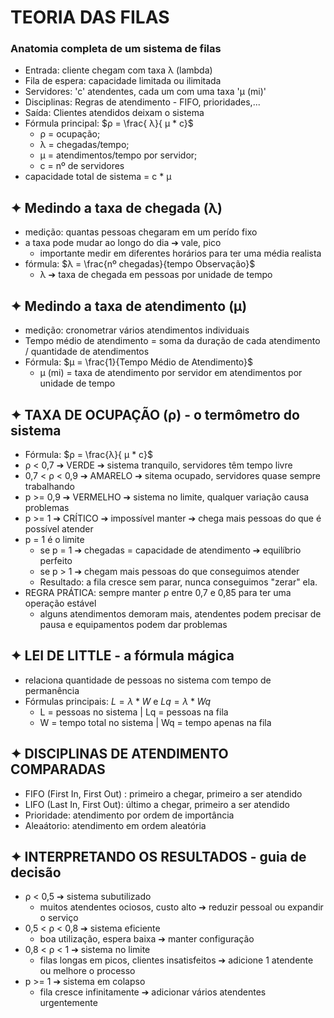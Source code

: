 # TEORIA DAS FILAS
### Anatomia completa de um sistema de filas
- Entrada: cliente chegam com taxa λ (lambda)
- Fila de espera: capacidade limitada ou ilimitada
- Servidores: 'c' atendentes, cada um com uma taxa 'μ (mi)'
- Disciplinas: Regras de atendimento - FIFO, prioridades,...
- Saída: Clientes atendidos deixam o sistema
- Fórmula principal:  $ρ = \frac{ λ}{ μ * c}$
  - ρ = ocupação;
  - λ = chegadas/tempo;
  - μ = atendimentos/tempo por servidor;
  - c = nº de servidores
- capacidade total de sistema = c * μ
  
## ✦ Medindo a taxa de chegada (λ)
- medição: quantas pessoas chegaram em um perído fixo
- a taxa pode mudar ao longo do dia ➔ vale, pico
  - importante medir em diferentes horários para ter uma média realista
- fórmula:  $λ = \frac{nº chegadas}{tempo Observação}$
   - λ ➔ taxa de chegada em pessoas por unidade de tempo
     
## ✦ Medindo a taxa de atendimento (μ)
- medição: cronometrar vários atendimentos individuais
- Tempo médio de atendimento = soma da duração de cada atendimento / quantidade de atendimentos
- Fórmula: $μ = \frac{1}{Tempo Médio de Atendimento}$
  -  μ (mi) = taxa de atendimento por servidor em atendimentos por unidade de tempo
  
## ✦ TAXA DE OCUPAÇÃO (ρ) - o termômetro do sistema
- Fórmula:  $ρ = \frac{λ}{ μ * c}$
- ρ < 0,7 ➔ VERDE ➔ sistema tranquilo, servidores têm tempo livre
- 0,7 < ρ < 0,9 ➔ AMARELO ➔ sitema ocupado, servidores quase sempre trabalhando
- p >= 0,9 ➔ VERMELHO ➔ sistema no limite, qualquer variação causa problemas
- p >= 1 ➔ CRÍTICO ➔ impossível manter ➔ chega mais pessoas do que é possível atender
- p = 1 é o limite
  - se p = 1 ➔ chegadas = capacidade de atendimento ➔ equilíbrio perfeito
  - se p > 1 ➔ chegam mais pessoas do que conseguimos atender
  - Resultado: a fila cresce sem parar, nunca conseguimos "zerar" ela.
- REGRA PRÁTICA: sempre manter ρ entre 0,7 e 0,85 para ter uma operação estável
   - alguns atendimentos demoram mais, atendentes podem precisar de pausa e equipamentos podem dar problemas 

## ✦ LEI DE LITTLE - a fórmula mágica
- relaciona quantidade de pessoas no sistema com tempo de permanência
- Fórmulas principais: $L = λ * W$ e $Lq = λ * Wq$
   - L = pessoas no sistema | Lq = pessoas na fila
   - W = tempo total no sistema | Wq = tempo apenas na fila
      
## ✦ DISCIPLINAS DE ATENDIMENTO COMPARADAS
- FIFO (First In, First Out) : primeiro a chegar, primeiro a ser atendido
- LIFO (Last In, First Out): último a chegar, primeiro a ser atendido
- Prioridade: atendimento por ordem de importância
-  Aleaátorio: atendimento em ordem aleatória
  
## ✦ INTERPRETANDO OS RESULTADOS - guia de decisão
- ρ < 0,5 ➔ sistema subutilizado
   - muitos atendentes ociosos, custo alto  ➔ reduzir pessoal ou expandir o serviço
- 0,5 < ρ < 0,8 ➔ sistema eficiente
   - boa utilização, espera baixa ➔ manter configuração 
- 0,8 < ρ < 1 ➔ sistema no limite
   - filas longas em picos, clientes insatisfeitos ➔ adicione 1 atendente ou melhore o processo 
- p >= 1 ➔ sistema em colapso
   - fila cresce infinitamente ➔ adicionar vários atendentes urgentemente  
